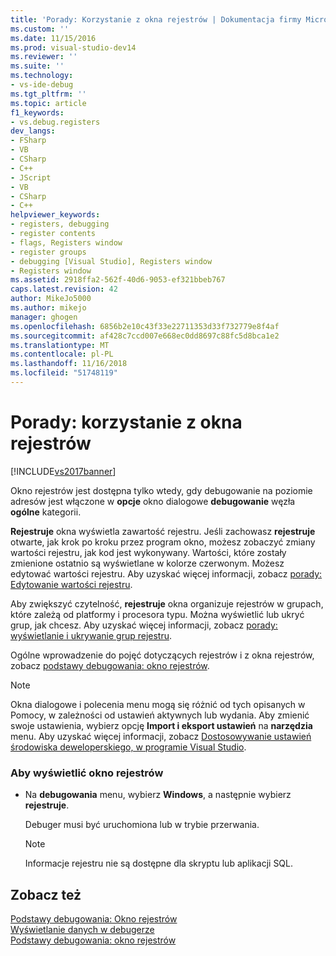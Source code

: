 ```yaml
---
title: 'Porady: Korzystanie z okna rejestrów | Dokumentacja firmy Microsoft'
ms.custom: ''
ms.date: 11/15/2016
ms.prod: visual-studio-dev14
ms.reviewer: ''
ms.suite: ''
ms.technology:
- vs-ide-debug
ms.tgt_pltfrm: ''
ms.topic: article
f1_keywords:
- vs.debug.registers
dev_langs:
- FSharp
- VB
- CSharp
- C++
- JScript
- VB
- CSharp
- C++
helpviewer_keywords:
- registers, debugging
- register contents
- flags, Registers window
- register groups
- debugging [Visual Studio], Registers window
- Registers window
ms.assetid: 2918ffa2-562f-40d6-9053-ef321bbeb767
caps.latest.revision: 42
author: MikeJo5000
ms.author: mikejo
manager: ghogen
ms.openlocfilehash: 6856b2e10c43f33e22711353d33f732779e8f4af
ms.sourcegitcommit: af428c7ccd007e668ec0dd8697c88fc5d8bca1e2
ms.translationtype: MT
ms.contentlocale: pl-PL
ms.lasthandoff: 11/16/2018
ms.locfileid: "51748119"
---
```

# <a name="how-to-use-the-registers-window"></a>Porady: korzystanie z okna rejestrów
[!INCLUDE[vs2017banner](../includes/vs2017banner.md)]

Okno rejestrów jest dostępna tylko wtedy, gdy debugowanie na poziomie adresów jest włączone w **opcje** okno dialogowe **debugowanie** węzła **ogólne** kategorii.  
  
 **Rejestruje** okna wyświetla zawartość rejestru. Jeśli zachowasz **rejestruje** otwarte, jak krok po kroku przez program okno, możesz zobaczyć zmiany wartości rejestru, jak kod jest wykonywany. Wartości, które zostały zmienione ostatnio są wyświetlane w kolorze czerwonym. Możesz edytować wartości rejestru. Aby uzyskać więcej informacji, zobacz [porady: Edytowanie wartości rejestru](../debugger/how-to-edit-a-register-value.md).  
  
 Aby zwiększyć czytelność, **rejestruje** okna organizuje rejestrów w grupach, które zależą od platformy i procesora typu. Można wyświetlić lub ukryć grup, jak chcesz. Aby uzyskać więcej informacji, zobacz [porady: wyświetlanie i ukrywanie grup rejestru](../debugger/how-to-display-and-hide-register-groups.md).  
  
 Ogólne wprowadzenie do pojęć dotyczących rejestrów i z okna rejestrów, zobacz [podstawy debugowania: okno rejestrów](../debugger/debugging-basics-registers-window.md).  
  
> [!NOTE]
>  Okna dialogowe i polecenia menu mogą się różnić od tych opisanych w Pomocy, w zależności od ustawień aktywnych lub wydania. Aby zmienić swoje ustawienia, wybierz opcję **Import i eksport ustawień** na **narzędzia** menu. Aby uzyskać więcej informacji, zobacz [Dostosowywanie ustawień środowiska deweloperskiego, w programie Visual Studio](http://msdn.microsoft.com/en-us/22c4debb-4e31-47a8-8f19-16f328d7dcd3).  
  
### <a name="to-display-the-registers-window"></a>Aby wyświetlić okno rejestrów  
  
-   Na **debugowania** menu, wybierz **Windows**, a następnie wybierz **rejestruje**.  
  
     Debuger musi być uruchomiona lub w trybie przerwania.  
  
    > [!NOTE]
    >  Informacje rejestru nie są dostępne dla skryptu lub aplikacji SQL.  
  
## <a name="see-also"></a>Zobacz też  
 [Podstawy debugowania: Okno rejestrów](../debugger/debugging-basics-registers-window.md)   
 [Wyświetlanie danych w debugerze](../debugger/viewing-data-in-the-debugger.md)   
 [Podstawy debugowania: okno rejestrów](../debugger/debugging-basics-registers-window.md)





